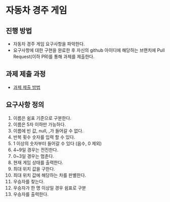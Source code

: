 # 자동차 경주 게임
## 진행 방법
* 자동차 경주 게임 요구사항을 파악한다.
* 요구사항에 대한 구현을 완료한 후 자신의 github 아이디에 해당하는 브랜치에 Pull Request(이하 PR)를 통해 과제를 제출한다.

## 과제 제출 과정
* [과제 제출 방법](https://github.com/next-step/nextstep-docs/tree/master/precourse)

## 요구사항 정의

1. 이름은 쉼표 기준으로 구분한다.
2. 이름은 5자 이하만 가능하다. 
3. 이름에 빈 값, null, ,가 들어갈 수 없다.
4. 반복 횟수 숫자를 입력 할 수 있다.
5. 1 이상의 숫자부터 들어갈 수 있다 (음수, 0 제외)
6. 4~9일 경우는 전진한다. 
7. 0~3일 경우는 멈춘다.
8. 현재 게임 상태를 출력한다.
9. 최대 위치 값을 구한다.
10. 최대 위치 값에 해당하는 차를 판별한다.
11. 우승자를 찾는다. 
12. 우승자가 한 명 이상일 경우 쉼표로 구분
13. 우승자를 출력한다.
